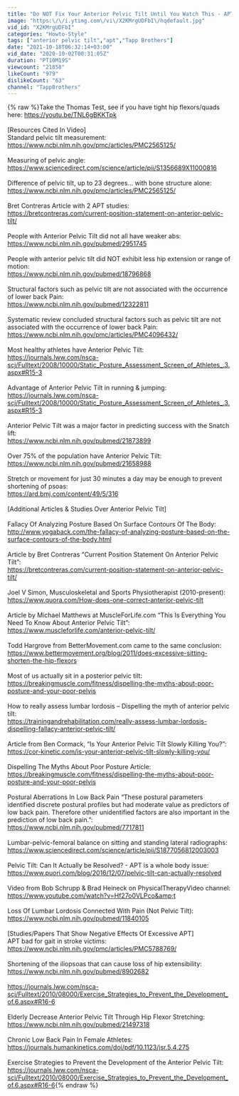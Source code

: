 ```yaml
---
title: "Do NOT Fix Your Anterior Pelvic Tilt Until You Watch This - APT Debunked?"
image: "https:\/\/i.ytimg.com\/vi\/X2KMrgUDFbI\/hqdefault.jpg"
vid_id: "X2KMrgUDFbI"
categories: "Howto-Style"
tags: ["anterior pelvic tilt","apt","Tapp Brothers"]
date: "2021-10-18T06:32:14+03:00"
vid_date: "2020-10-02T00:31:05Z"
duration: "PT10M19S"
viewcount: "21858"
likeCount: "979"
dislikeCount: "63"
channel: "TappBrothers"
---
```

{% raw %}Take the Thomas Test, see if you have tight hip flexors/quads here: <a rel="nofollow" target="blank" href="https://youtu.be/TNL6gBKKTpk">https://youtu.be/TNL6gBKKTpk</a><br /><br />[Resources Cited In Video]<br />Standard pelvic tilt measurement:<br /> <a rel="nofollow" target="blank" href="https://www.ncbi.nlm.nih.gov/pmc/articles/PMC2565125/">https://www.ncbi.nlm.nih.gov/pmc/articles/PMC2565125/</a><br /><br />Measuring of pelvic angle:<br /><a rel="nofollow" target="blank" href="https://www.sciencedirect.com/science/article/pii/S1356689X11000816">https://www.sciencedirect.com/science/article/pii/S1356689X11000816</a>  <br /><br />Difference of pelvic tilt, up to 23 degrees… with bone structure alone:<br /><a rel="nofollow" target="blank" href="https://www.ncbi.nlm.nih.gov/pmc/articles/PMC2565125/">https://www.ncbi.nlm.nih.gov/pmc/articles/PMC2565125/</a>  <br /><br />Bret Contreras Article with 2 APT studies:<br /><a rel="nofollow" target="blank" href="https://bretcontreras.com/current-position-statement-on-anterior-pelvic-tilt/">https://bretcontreras.com/current-position-statement-on-anterior-pelvic-tilt/</a><br /><br />People with Anterior Pelvic Tilt did not all have weaker abs:<br /><a rel="nofollow" target="blank" href="https://www.ncbi.nlm.nih.gov/pubmed/2951745">https://www.ncbi.nlm.nih.gov/pubmed/2951745</a>   <br /><br />People with anterior pelvic tilt did NOT exhibit less hip extension or range of motion:<br /><a rel="nofollow" target="blank" href="https://www.ncbi.nlm.nih.gov/pubmed/18796868">https://www.ncbi.nlm.nih.gov/pubmed/18796868</a>  <br /><br />Structural factors such as pelvic tilt are not associated with the occurrence of lower back Pain:<br /><a rel="nofollow" target="blank" href="https://www.ncbi.nlm.nih.gov/pubmed/12322811">https://www.ncbi.nlm.nih.gov/pubmed/12322811</a><br /><br />Systematic review concluded structural factors such as pelvic tilt are not associated with the occurrence of lower back Pain:<br /><a rel="nofollow" target="blank" href="https://www.ncbi.nlm.nih.gov/pmc/articles/PMC4096432/">https://www.ncbi.nlm.nih.gov/pmc/articles/PMC4096432/</a><br /><br />Most healthy athletes have Anterior Pelvic Tilt:<br /><a rel="nofollow" target="blank" href="https://journals.lww.com/nsca-scj/Fulltext/2008/10000/Static_Posture_Assessment_Screen_of_Athletes_.3.aspx#R15-3">https://journals.lww.com/nsca-scj/Fulltext/2008/10000/Static_Posture_Assessment_Screen_of_Athletes_.3.aspx#R15-3</a><br /><br />Advantage of Anterior Pelvic Tilt  in running &amp; jumping:<br /><a rel="nofollow" target="blank" href="https://journals.lww.com/nsca-scj/Fulltext/2008/10000/Static_Posture_Assessment_Screen_of_Athletes_.3.aspx#R15-3">https://journals.lww.com/nsca-scj/Fulltext/2008/10000/Static_Posture_Assessment_Screen_of_Athletes_.3.aspx#R15-3</a><br /><br />Anterior Pelvic Tilt was a major factor in predicting success with the Snatch lift:<br /><a rel="nofollow" target="blank" href="https://www.ncbi.nlm.nih.gov/pubmed/21873899">https://www.ncbi.nlm.nih.gov/pubmed/21873899</a><br /><br />Over 75% of the population have Anterior Pelvic Tilt:<br /><a rel="nofollow" target="blank" href="https://www.ncbi.nlm.nih.gov/pubmed/21658988">https://www.ncbi.nlm.nih.gov/pubmed/21658988</a><br /><br />Stretch or movement for just 30 minutes a day may be enough to prevent shortening of psoas:<br /><a rel="nofollow" target="blank" href="https://ard.bmj.com/content/49/5/316">https://ard.bmj.com/content/49/5/316</a>  <br /><br />[Additional Articles &amp; Studies Over Anterior Pelvic Tilt]<br /><br />Fallacy Of Analyzing Posture Based On Surface Contours Of The Body:<br /><a rel="nofollow" target="blank" href="http://www.yogaback.com/the-fallacy-of-analyzing-posture-based-on-the-surface-contours-of-the-body.html">http://www.yogaback.com/the-fallacy-of-analyzing-posture-based-on-the-surface-contours-of-the-body.html</a><br /><br />Article by Bret Contreras “Current Position Statement On Anterior Pelvic Tilt”:<br /><a rel="nofollow" target="blank" href="https://bretcontreras.com/current-position-statement-on-anterior-pelvic-tilt/">https://bretcontreras.com/current-position-statement-on-anterior-pelvic-tilt/</a><br /><br />Joel V Simon, Musculoskeletal and Sports Physiotherapist (2010-present):<br /><a rel="nofollow" target="blank" href="https://www.quora.com/How-does-one-correct-anterior-pelvic-tilt">https://www.quora.com/How-does-one-correct-anterior-pelvic-tilt</a><br /><br />Article by Michael Matthews at MuscleForLife.com “This Is Everything You Need To Know About Anterior Pelvic Tilt”:<br /><a rel="nofollow" target="blank" href="https://www.muscleforlife.com/anterior-pelvic-tilt/">https://www.muscleforlife.com/anterior-pelvic-tilt/</a><br /><br />Todd Hargrove from BetterMovement.com came to the same conclusion:<br /><a rel="nofollow" target="blank" href="https://www.bettermovement.org/blog/2011/does-excessive-sitting-shorten-the-hip-flexors">https://www.bettermovement.org/blog/2011/does-excessive-sitting-shorten-the-hip-flexors</a>  <br /><br />Most of us actually sit in a posterior pelvic tilt:<br /><a rel="nofollow" target="blank" href="https://breakingmuscle.com/fitness/dispelling-the-myths-about-poor-posture-and-your-poor-pelvis">https://breakingmuscle.com/fitness/dispelling-the-myths-about-poor-posture-and-your-poor-pelvis</a><br /><br />How to really assess lumbar lordosis – Dispelling the myth of anterior pelvic tilt:<br /><a rel="nofollow" target="blank" href="https://trainingandrehabilitation.com/really-assess-lumbar-lordosis-dispelling-fallacy-anterior-pelvic-tilt/">https://trainingandrehabilitation.com/really-assess-lumbar-lordosis-dispelling-fallacy-anterior-pelvic-tilt/</a><br /><br />Article from Ben Cormack, “Is Your Anterior Pelvic Tilt Slowly Killing You?”:<br /><a rel="nofollow" target="blank" href="https://cor-kinetic.com/is-your-anterior-pelvic-tilt-slowly-killing-you/">https://cor-kinetic.com/is-your-anterior-pelvic-tilt-slowly-killing-you/</a><br /><br />Dispelling The Myths About Poor Posture Article:<br /><a rel="nofollow" target="blank" href="https://breakingmuscle.com/fitness/dispelling-the-myths-about-poor-posture-and-your-poor-pelvis">https://breakingmuscle.com/fitness/dispelling-the-myths-about-poor-posture-and-your-poor-pelvis</a><br /><br />Postural Aberrations In Low Back Pain “These postural parameters identified discrete postural profiles but had moderate value as predictors of low back pain. Therefore other unidentified factors are also important in the prediction of low back pain.”:<br /><a rel="nofollow" target="blank" href="https://www.ncbi.nlm.nih.gov/pubmed/7717811">https://www.ncbi.nlm.nih.gov/pubmed/7717811</a><br /><br />Lumbar-pelvic-femoral balance on sitting and standing lateral radiographs:<br /><a rel="nofollow" target="blank" href="https://www.sciencedirect.com/science/article/pii/S1877056812003003">https://www.sciencedirect.com/science/article/pii/S1877056812003003</a><br /><br />Pelvic Tilt: Can It Actually be Resolved? - APT is a whole body issue:<br /><a rel="nofollow" target="blank" href="https://www.puori.com/blog/2016/12/07/pelvic-tilt-can-actually-resolved">https://www.puori.com/blog/2016/12/07/pelvic-tilt-can-actually-resolved</a><br /><br />Video from Bob Schrupp &amp; Brad Heineck on PhysicalTherapyVideo channel:<br /><a rel="nofollow" target="blank" href="https://www.youtube.com/watch?v=Hf27o0VLPco&amp;t">https://www.youtube.com/watch?v=Hf27o0VLPco&amp;t</a><br /><br />Loss Of Lumbar Lordosis Connected With Pain (Not Pelvic Tilt):<br /><a rel="nofollow" target="blank" href="https://www.ncbi.nlm.nih.gov/pubmed/11840105">https://www.ncbi.nlm.nih.gov/pubmed/11840105</a><br /><br />[Studies/Papers That Show Negative Effects Of Excessive APT]<br />APT bad for gait in stroke victims: <br /><a rel="nofollow" target="blank" href="https://www.ncbi.nlm.nih.gov/pmc/articles/PMC5788769/">https://www.ncbi.nlm.nih.gov/pmc/articles/PMC5788769/</a><br /><br />Shortening of the iliopsoas that can cause loss of hip extensibility:<br /><a rel="nofollow" target="blank" href="https://www.ncbi.nlm.nih.gov/pubmed/8902682">https://www.ncbi.nlm.nih.gov/pubmed/8902682</a><br /><br /><a rel="nofollow" target="blank" href="https://journals.lww.com/nsca-scj/Fulltext/2010/08000/Exercise_Strategies_to_Prevent_the_Development_of.6.aspx#R16-6">https://journals.lww.com/nsca-scj/Fulltext/2010/08000/Exercise_Strategies_to_Prevent_the_Development_of.6.aspx#R16-6</a><br /><br />Elderly Decrease Anterior Pelvic Tilt Through Hip Flexor Stretching:<br /><a rel="nofollow" target="blank" href="https://www.ncbi.nlm.nih.gov/pubmed/21497318">https://www.ncbi.nlm.nih.gov/pubmed/21497318</a><br /><br />Chronic Low Back Pain In Female Athletes:<br /><a rel="nofollow" target="blank" href="https://journals.humankinetics.com/doi/pdf/10.1123/jsr.5.4.275">https://journals.humankinetics.com/doi/pdf/10.1123/jsr.5.4.275</a><br /><br />Exercise Strategies to Prevent the Development of the Anterior Pelvic Tilt:<br /><a rel="nofollow" target="blank" href="https://journals.lww.com/nsca-scj/Fulltext/2010/08000/Exercise_Strategies_to_Prevent_the_Development_of.6.aspx#R16-6">https://journals.lww.com/nsca-scj/Fulltext/2010/08000/Exercise_Strategies_to_Prevent_the_Development_of.6.aspx#R16-6</a>{% endraw %}
